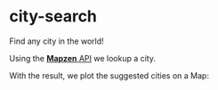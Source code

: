 # city-search

Find any city in the world!

Using the [**Mapzen** API](https://mapzen.com/data/) we lookup a city.


With the result, we plot the suggested cities on a Map:
